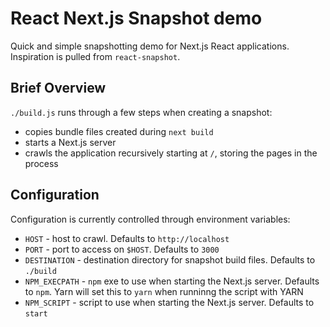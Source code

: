 # React Next.js Snapshot demo

Quick and simple snapshotting demo for Next.js React applications. Inspiration is pulled from `react-snapshot`.

## Brief Overview

`./build.js` runs through a few steps when creating a snapshot:

- copies bundle files created during `next build`
- starts a Next.js server
- crawls the application recursively starting at `/`, storing the pages in the process

## Configuration

Configuration is currently controlled through environment variables:

- `HOST` - host to crawl. Defaults to `http://localhost`
- `PORT` - port to access on `$HOST`. Defaults to `3000`
- `DESTINATION` - destination directory for snapshot build files. Defaults to `./build`
- `NPM_EXECPATH` - `npm` exe to use when starting the Next.js server. Defaults to `npm`. Yarn will set this to `yarn` when runninng the script with YARN
- `NPM_SCRIPT` - script to use when starting the Next.js server. Defaults to `start`
